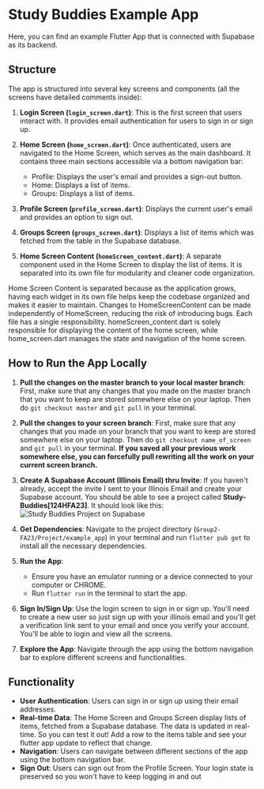 # Study Buddies Example App
Here, you can find an example Flutter App that is connected with Supabase as its backend.

<!-- ## Overview -->

<!-- Study Buddies is a Flutter application designed to help users manage and participate in study groups. The app allows users to view their profile, manage items related to their study groups, and view a list of available groups. -->

## Structure

The app is structured into several key screens and components (all the screens have detailed comments inside):

1. **Login Screen (`login_screen.dart`)**: This is the first screen that users interact with. It provides email authentication for users to sign in or sign up.

2. **Home Screen (`home_screen.dart`)**: Once authenticated, users are navigated to the Home Screen, which serves as the main dashboard. It contains three main sections accessible via a bottom navigation bar:
   - Profile: Displays the user's email and provides a sign-out button.
   - Home: Displays a list of items.
   - Groups: Displays a list of items.

3. **Profile Screen (`profile_screen.dart`)**: Displays the current user's email and provides an option to sign out.

4. **Groups Screen (`groups_screen.dart`)**: Displays a list of items which was fetched from the table in the Supabase database. 

5. **Home Screen Content (`homeScreen_content.dart`)**: A separate component used in the Home Screen to display the list of items. It is separated into its own file for modularity and cleaner code organization.

Home Screen Content is separated because as the application grows, having each widget in its own file helps keep the codebase organized and makes it easier to maintain. Changes to HomeScreenContent can be made independently of HomeScreen, reducing the risk of introducing bugs. Each file has a single responsibility. homeScreen_content.dart is solely responsible for displaying the content of the home screen, while home_screen.dart manages the state and navigation of the home screen.

## How to Run the App Locally

1. **Pull the changes on the master branch to your local master branch**: First, make sure that any changes that you
made on the master branch that you want to keep are stored somewhere else on your laptop. Then do `git checkout master` and `git pull` in your terminal. 

2. **Pull the changes to your screen branch**: First, make sure that any changes that you
made on your branch that you want to keep are stored somewhere else on your laptop. Then do `git checkout name_of_screen` and `git pull` in your terminal. **If you saved all your previous work somewhere else, you can forcefully pull rewriting all the work on your current screen branch.**

3. **Create A Supabase Account (Illinois Email) thru Invite**: If you haven't already, accept the invite I sent to your Illinois Email and create your Supabase account.
You should be able to see a project called **Study-Buddies[124HFA23]**. It should look like this: ![Study Buddies Project on Supabase](https://i.imgur.com/mmCdplw.png)

3. **Get Dependencies**: Navigate to the project directory (`Group2-FA23/Project/example_app`) in your terminal and run `flutter pub get` to install all the necessary dependencies.

5. **Run the App**: 
   - Ensure you have an emulator running or a device connected to your computer or CHROME.
   - Run `flutter run` in the terminal to start the app.

6. **Sign In/Sign Up**: Use the login screen to sign in or sign up. You'll need to create a new user so just sign up with your illinois email and you'll get a verification link sent to your email and once you verify your account. You'll be able to login and view all the screens.

7. **Explore the App**: Navigate through the app using the bottom navigation bar to explore different screens and functionalities.

## Functionality

- **User Authentication**: Users can sign in or sign up using their email addresses.
- **Real-time Data**: The Home Screen and Groups Screen display lists of items, fetched from a Supabase database. The data is updated in real-time. So you can test it out! Add a row to the items table and see your flutter app update to reflect that change.
- **Navigation**: Users can navigate between different sections of the app using the bottom navigation bar.
- **Sign Out**: Users can sign out from the Profile Screen. Your login state is preserved so you won't have to keep logging in and out

